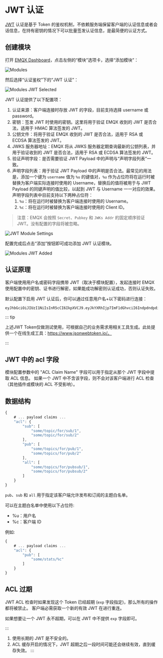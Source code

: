 # JWT 认证

[JWT](https://JWT.io/) 认证是基于 Token 的鉴权机制，不依赖服务端保留客户端的认证信息或者会话信息，在持有密钥的情况下可以批量签发认证信息，是最简便的认证方式。

## 创建模块

打开 [EMQX Dashboard](http://127.0.0.1:18083/#/modules)，点击左侧的“模块”选项卡，选择“添加模块”：

![Modules](./assets/auth_jwt1.png)

然后选择“认证鉴权”下的“JWT 认证”：

![Modules JWT Selected](./assets/auth_jwt2.png)

JWT 认证提供了以下配置项：

1. 认证来源：客户端连接时存放 JWT 的字段，目前支持选择 username 或 password。
2. 密钥：签发 JWT 时使用的密钥。这里将用于验证 EMQX 收到的 JWT 是否合法，适用于 HMAC 算法签发的 JWT。
3. 公钥文件：将用于验证 EMQX 收到的 JWT 是否合法，适用于 RSA 或 ECDSA 算法签发的 JWT。
4. JWKS 服务器地址：EMQX 将从 JWKS 服务器定期查询最新的公钥列表，并用于验证收到的 JWT 是否合法，适用于 RSA 或 ECDSA 算法签发的 JWT。
5. 验证声明字段：是否需要验证 JWT Payload 中的声明与“声明字段列表”一致。
6. 声明字段列表：用于验证 JWT Payload 中的声明是否合法。最常见的用法是，添加一个键为 `username` 值为 `%u` 的键值对，`%u` 作为占位符将在运行时被替换为客户端实际连接时使用的 Username，替换后的值将被用于与 JWT Payload 的同键声明的值比较，以起到 JWT 与 Username 一一对应的效果。声明字段列表中目前支持以下两种占位符：
   1. `%u`：将在运行时被替换为客户端连接时使用的 Username。
   2. `%c`：将在运行时被替换为客户端连接时使用的 Client ID。

> 注意：EMQX 会按照 `Secret`、`Pubkey` 和 `JWKs Addr` 的固定顺序验证 JWT。没有配置的字段将被忽略。

![JWT Module Settings](./assets/auth_jwt3.png)

配置完成后点击“添加”按钮即可成功添加 JWT 认证模块。

![Modules JWT Added](./assets/auth_jwt4.png)

## 认证原理

客户端使用用户名或密码字段携带 JWT（取决于模块配置），发起连接时 EMQX 使用配置中的密钥、证书进行解密，如果能成功解密则认证成功，否则认证失败。

默认配置下启用 JWT 认证后，你可以通过任意用户名+以下密码进行连接：

```bash
eyJhbGciOiJIUzI1NiIsInR5cCI6IkpXVCJ9.eyJkYXRhIjp7ImF1dGhvciI6IndpdndpdiIsInNpdGUiOiJodHRwczovL3dpdndpdi5jb20ifSwiZXhwIjoxNTgyMjU1MzYwNjQyMDAwMCwiaWF0IjoxNTgyMjU1MzYwfQ.FdyAx2fYahm6h3g47m88ttyINzptzKy_speimyUcma4
```

::: tip

上述JWT Token仅做测试使用，可根据自己的业务需求用相关工具生成。此处提供一个在线生成工具：https://www.jsonwebtoken.io/。

:::

## JWT 中的 acl 字段

模块配置参数中的 "ACL Claim Name" 字段可以用于指定从那个 JWT 字段中提取 ACL 信息。
如果一个 JWT 中不含该字段，则不会对该客户端进行 ACL 检查（其他插件或模块的 ACL 不受影响）。

## 数据结构

```js
{
    # ... payload claims ...
    "acl": {
        "sub": [
            "some/topic/for/sub/1",
            "some/topic/for/sub/2"
        ],
        "pub": [
            "some/topics/for/pub/1",
            "some/topics/for/pub/2"
        ],
        "all": [
            "some/topics/for/pubsub/1",
            "some/topics/for/pubsub/2"
        ]
    }
}
```

`pub`、`sub` 和 `all` 用于指定该客户端允许发布和订阅的主题白名单。

可以在主题白名单中使用以下占位符:

- %u：用户名
- %c：客户端 ID

例如:
```js
{
    # ... payload claims ...
    "acl": {
        "pub": [
            "some/stats/%c"
        ]
    }
}
```

## ACL 过期

JWT ACL 检查时如果发现这个 Token 已经超期 (`exp` 字段指定)，那么所有的操作都将被禁止。
客户端必需获取一个新的有效 JWT 在进行重连。

如果想要让一个 JWT 永不超期，可以在 JWT 中不提供 `exp` 字段即可。

:::
1. 使用长期的 JWT 是不安全的。
2. ACL 缓存开启的情况下，JWT 超期之后一段时间可能还会继续有效，直到缓存失效。
:::
